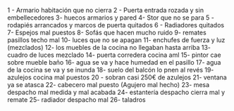 
1 - Armario habitación que no cierra
2 - Puerta entrada rozada y sin embellecedores
3- huecos armarios y pared
4- Stor que no se para
5 - rodapiés arrancados y marcos de puerta quitados
6 - Radiadores quitados
7- Espejos mal puestos
8- Sofás que hacen mucho ruido
9- remates pasillos techo mal
10- luces que no se apagan
11- enchufes de fuerza y luz (mezclados)
12- los muebles de la cocina no llegaban hasta arriba
13- cuadro de luces mezclado
14- puerta corredera cocina aml
15- pintor cae sobre mueble baño
16- agua se va y hace humedad en el pasillo
17- agua de la cocina se va y se inunda
18- suelo del balcón lo pnen al revés
19- azulejos cocina mal puestos
20 - sobran casi 250€ de azulejos
21- ventana ya se atasca
22- cabecero mal puesto (Agujero mal hecho)
23- mesa despacho mal medida y mal acabada
24- estantería despacho cierra mal y remate
25- radiador despacho mal
26- taladros 
<!--stackedit_data:
eyJoaXN0b3J5IjpbLTIwOTQ1ODU1OCwtMTMyOTQyMTkzN119
-->
